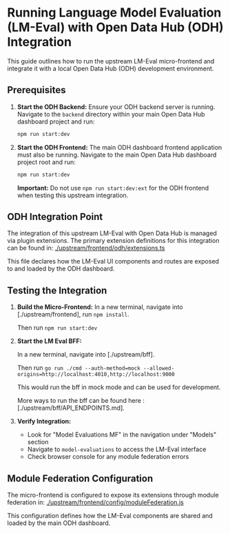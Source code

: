 # Running Language Model Evaluation (LM-Eval) with Open Data Hub (ODH) Integration

This guide outlines how to run the upstream LM-Eval micro-frontend and integrate it with a local Open Data Hub (ODH) development environment.

## Prerequisites

1.  **Start the ODH Backend:**
    Ensure your ODH backend server is running. Navigate to the `backend` directory within your main Open Data Hub dashboard project and run:

    ```bash
    npm run start:dev
    ```

2.  **Start the ODH Frontend:**
    The main ODH dashboard frontend application must also be running. Navigate to the main Open Data Hub dashboard project root and run:
    ```bash
    npm run start:dev
    ```
    **Important:** Do not use `npm run start:dev:ext` for the ODH frontend when testing this upstream integration.

## ODH Integration Point

The integration of this upstream LM-Eval with Open Data Hub is managed via plugin extensions. The primary extension definitions for this integration can be found in:
[./upstream/frontend/odh/extensions.ts](./upstream/frontend/odh/extensions.ts)

This file declares how the LM-Eval UI components and routes are exposed to and loaded by the ODH dashboard.

## Testing the Integration

1. **Build the Micro-Frontend:**
   In a new terminal, navigate into [./upstream/frontend], run `npm install`.

   Then run `npm run start:dev`

2. **Start the LM Eval BFF:**

   In a new terminal, navigate into [./upstream/bff].

   Then run `go run ./cmd --auth-method=mock --allowed-origins=http://localhost:4010,http://localhost:9000`

   This would run the bff in mock mode and can be used for development.

   More ways to run the bff can be found here : [./upstream/bff/API_ENDPOINTS.md].

3. **Verify Integration:**
   - Look for "Model Evaluations MF" in the navigation under "Models" section
   - Navigate to `model-evaluations` to access the LM-Eval interface
   - Check browser console for any module federation errors

## Module Federation Configuration

The micro-frontend is configured to expose its extensions through module federation in:
[./upstream/frontend/config/moduleFederation.js](./upstream/frontend/config/moduleFederation.js)

This configuration defines how the LM-Eval components are shared and loaded by the main ODH dashboard.
